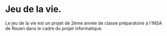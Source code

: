 # Jeu de la vie. 
Le jeu de la vie est un projet de 2ème année de classe préparatoire à l'INSA de Rouen dans le cadre du projet informatique.
